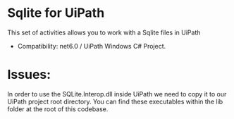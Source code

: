 # Sqlite for UiPath

This set of activities allows you to work with a Sqlite files in UiPath

- Compatibility: net6.0 / UiPath Windows C# Project.

# Issues:

In order to use the SQLite.Interop.dll inside UiPath we need to copy it to our UiPath project root directory.
You can find these executables within the lib folder at the root of this codebase.